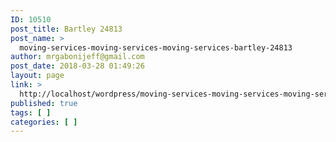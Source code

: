 ```yaml
---
ID: 10510
post_title: Bartley 24813
post_name: >
  moving-services-moving-services-moving-services-bartley-24813
author: mrgabonijeff@gmail.com
post_date: 2018-03-28 01:49:26
layout: page
link: >
  http://localhost/wordpress/moving-services-moving-services-moving-services-bartley-24813/
published: true
tags: [ ]
categories: [ ]
---
```

